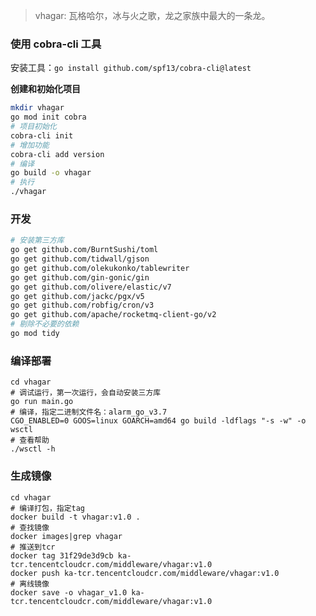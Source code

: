 

>vhagar: 瓦格哈尔，冰与火之歌，龙之家族中最大的一条龙。

### 使用 cobra-cli 工具

安装工具：`go install github.com/spf13/cobra-cli@latest`

**创建和初始化项目**

```bash
mkdir vhagar
go mod init cobra
# 项目初始化
cobra-cli init
# 增加功能
cobra-cli add version
# 编译
go build -o vhagar
# 执行
./vhagar
```

### 开发

```bash
# 安装第三方库
go get github.com/BurntSushi/toml
go get github.com/tidwall/gjson
go get github.com/olekukonko/tablewriter
go get github.com/gin-gonic/gin
go get github.com/olivere/elastic/v7
go get github.com/jackc/pgx/v5
go get github.com/robfig/cron/v3
go get github.com/apache/rocketmq-client-go/v2
# 剔除不必要的依赖
go mod tidy
```
### 编译部署

```shell
cd vhagar
# 调试运行，第一次运行，会自动安装三方库
go run main.go
# 编译，指定二进制文件名：alarm_go_v3.7
CGO_ENABLED=0 GOOS=linux GOARCH=amd64 go build -ldflags "-s -w" -o wsctl
# 查看帮助
./wsctl -h
```

### 生成镜像

```shell
cd vhagar
# 编译打包，指定tag
docker build -t vhagar:v1.0 .
# 查找镜像
docker images|grep vhagar
# 推送到tcr
docker tag 31f29de3d9cb ka-tcr.tencentcloudcr.com/middleware/vhagar:v1.0
docker push ka-tcr.tencentcloudcr.com/middleware/vhagar:v1.0
# 离线镜像
docker save -o vhagar_v1.0 ka-tcr.tencentcloudcr.com/middleware/vhagar:v1.0
```